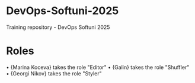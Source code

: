 # DevOps-Softuni-2025
Training repository - DevOps Softuni 2025

# Roles
•	{Marina Koceva} takes the role "Editor"
•	{Galin} takes the role "Shuffler"
•	{Georgi Nikov} takes the role "Styler"
